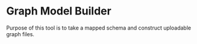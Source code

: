 # Graph Model Builder

Purpose of this tool is to take a mapped schema and construct uploadable graph files.
